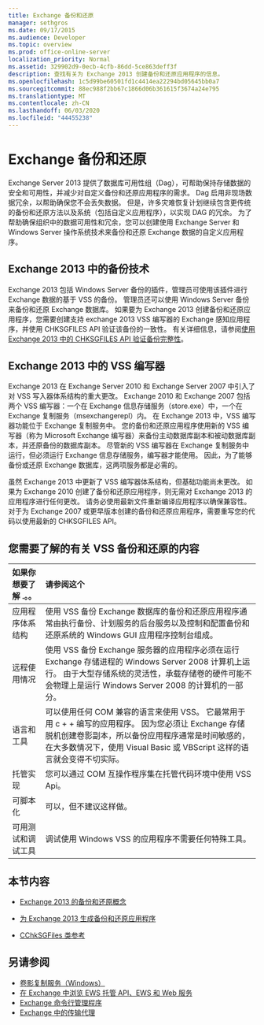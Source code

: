 ```yaml
---
title: Exchange 备份和还原
manager: sethgros
ms.date: 09/17/2015
ms.audience: Developer
ms.topic: overview
ms.prod: office-online-server
localization_priority: Normal
ms.assetid: 329902d9-0ecb-4cfb-86dd-5ce863deff3f
description: 查找有关为 Exchange 2013 创建备份和还原应用程序的信息。
ms.openlocfilehash: 1c5d99be60501fd1c4414ea22294bd05645bb0a7
ms.sourcegitcommit: 88ec988f2bb67c1866d06b361615f3674a24e795
ms.translationtype: MT
ms.contentlocale: zh-CN
ms.lasthandoff: 06/03/2020
ms.locfileid: "44455238"
---
```

# <a name="backup-and-restore-for-exchange"></a>Exchange 备份和还原
  
Exchange Server 2013 提供了数据库可用性组（Dag），可帮助保持存储数据的安全和可用性，并减少对自定义备份和还原应用程序的需求。 Dag 启用非现场数据冗余，以帮助确保您不会丢失数据。 但是，许多灾难恢复计划继续包含更传统的备份和还原方法以及系统（包括自定义应用程序），以实现 DAG 的冗余。 为了帮助确保组织中的数据可用性和冗余，您可以创建使用 Exchange Server 和 Windows Server 操作系统技术来备份和还原 Exchange 数据的自定义应用程序。

<a name="bk_plugin"> </a>

## <a name="backup-technologies-in-exchange-2013"></a>Exchange 2013 中的备份技术

Exchange 2013 包括 Windows Server 备份的插件，管理员可使用该插件进行 Exchange 数据的基于 VSS 的备份。 管理员还可以使用 Windows Server 备份来备份和还原 Exchange 数据库。 如果要为 Exchange 2013 创建备份和还原应用程序，您需要创建支持 exchange 2013 VSS 编写器的 Exchange 感知应用程序，并使用 CHKSGFILES API 验证该备份的一致性。 有关详细信息，请参阅[使用 Exchange 2013 中的 CHKSGFILES API 验证备份完整性](how-to-validate-backup-integrity-by-using-the-chksgfiles-api-in-exchange.md)。

<a name="bk_vsswriter"> </a>

## <a name="vss-writer-in-exchange-2013"></a>Exchange 2013 中的 VSS 编写器

Exchange 2013 在 Exchange Server 2010 和 Exchange Server 2007 中引入了对 VSS 写入器体系结构的重大更改。 Exchange 2010 和 Exchange 2007 包括两个 VSS 编写器：一个在 Exchange 信息存储服务（store.exe）中，一个在 Exchange 复制服务（msexchangerepl）内。 在 Exchange 2013 中，VSS 编写器功能位于 Exchange 复制服务中。 您的备份和还原应用程序使用新的 VSS 编写器（称为 Microsoft Exchange 编写器）来备份主动数据库副本和被动数据库副本，并还原备份的数据库副本。 尽管新的 VSS 编写器在 Exchange 复制服务中运行，但必须运行 Exchange 信息存储服务，编写器才能使用。 因此，为了能够备份或还原 Exchange 数据库，这两项服务都是必需的。
  
虽然 Exchange 2013 中更新了 VSS 编写器体系结构，但基础功能尚未更改。 如果为 Exchange 2010 创建了备份和还原应用程序，则无需对 Exchange 2013 的应用程序进行任何更改。 请务必使用最新文件重新编译应用程序以确保兼容性。 对于为 Exchange 2007 或更早版本创建的备份和还原应用程序，需要重写您的代码以使用最新的 CHKSGFILES API。
  
## <a name="what-you-need-to-know-about-vss-backup-and-restore"></a>您需要了解的有关 VSS 备份和还原的内容

|如果你想要了解 .。。|请参阅这个|
|:-----|:-----|
|应用程序体系结构  <br/> |使用 VSS 备份 Exchange 数据库的备份和还原应用程序通常由执行备份、计划服务的后台服务以及控制和配置备份和还原系统的 Windows GUI 应用程序控制台组成。  <br/> |
|远程使用情况  <br/> |使用 VSS 备份 Exchange 服务器的应用程序必须在运行 Exchange 存储进程的 Windows Server 2008 计算机上运行。 由于大型存储系统的灵活性，承载存储卷的硬件可能不会物理上是运行 Windows Server 2008 的计算机的一部分。  <br/> |
|语言和工具  <br/> |可以使用任何 COM 兼容的语言来使用 VSS。 它最常用于用 c + + 编写的应用程序。 因为您必须让 Exchange 存储脱机创建卷影副本，所以备份应用程序通常是时间敏感的，在大多数情况下，使用 Visual Basic 或 VBScript 这样的语言就会变得不切实际。  <br/> |
|托管实现  <br/> |您可以通过 COM 互操作程序集在托管代码环境中使用 VSS Api。  <br/> |
|可脚本化  <br/> |可以，但不建议这样做。  <br/> |
|可用测试和调试工具  <br/> |调试使用 Windows VSS 的应用程序不需要任何特殊工具。  <br/> |
   
## <a name="in-this-section"></a>本节内容

- [Exchange 2013 的备份和还原概念](backup-and-restore-concepts-for-exchange-2013.md)
    
- [为 Exchange 2013 生成备份和还原应用程序](build-backup-and-restore-applications-for-exchange-2013.md)
    
- [CChkSGFiles 类参考](cchksgfiles-class-reference.md)
    
## <a name="see-also"></a>另请参阅

- [卷影复制服务（Windows）](https://msdn.microsoft.com/library/windows/desktop/bb968832%28v=vs.85%29.aspx)   
- [在 Exchange 中浏览 EWS 托管 API、EWS 和 Web 服务](../exchange-web-services/explore-the-ews-managed-api-ews-and-web-services-in-exchange.md)  
- [Exchange 命令行管理程序](../management/exchange-management-shell.md)   
- [Exchange 中的传输代理](../transport-agents/transport-agents-in-exchange-2013.md) 
    

